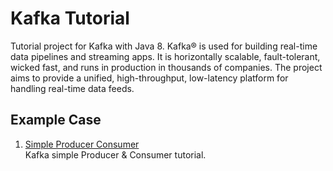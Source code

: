# Kafka Tutorial
Tutorial project for Kafka with Java 8. Kafka® is used for building real-time data pipelines and streaming apps. It is horizontally scalable, fault-tolerant, wicked fast, and runs in production in thousands of companies. The project aims to provide a unified, high-throughput, low-latency platform for handling real-time data feeds.

## Example Case
1. [Simple Producer Consumer](https://github.com/davidch93/kafka-tutorial/tree/master/kafka-simple-producer-consumer#simple-producer-consumer)<br/>
   Kafka simple Producer & Consumer tutorial.
